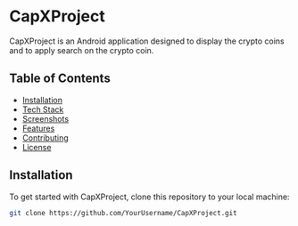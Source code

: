 # CapXProject

CapXProject is an Android application designed to display the crypto coins and to apply search on the crypto coin.

## Table of Contents
- [Installation](#installation)
- [Tech Stack](#tech-stack)
- [Screenshots](#screenshots)
- [Features](#features)
- [Contributing](#contributing)
- [License](#license)

## Installation

To get started with CapXProject, clone this repository to your local machine:

```bash
git clone https://github.com/YourUsername/CapXProject.git

